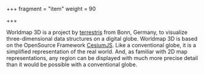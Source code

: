 +++
fragment = "item"
weight = 90

+++

Worldmap 3D is a project by [terrestris](https://www.terrestris.de/en/) from Bonn, Germany, to visualize three-dimensional data structures on a digital globe. Worldmap 3D is based on the OpenSource Framework [CesiumJS](https://cesium.com/platform/cesiumjs/). Like a conventional globe, it is a simplified representation of the real world. And, as familiar with 2D map representations, any region can be displayed with much more precise detail than it would be possible with a conventional globe.
